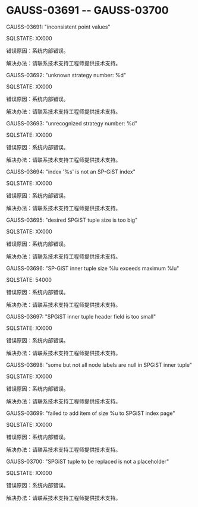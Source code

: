 # GAUSS-03691 -- GAUSS-03700<a name="ZH-CN_TOPIC_0302073411"></a>

GAUSS-03691: "inconsistent point values"

SQLSTATE: XX000

错误原因：系统内部错误。

解决办法：请联系技术支持工程师提供技术支持。

GAUSS-03692: "unknown strategy number: %d"

SQLSTATE: XX000

错误原因：系统内部错误。

解决办法：请联系技术支持工程师提供技术支持。

GAUSS-03693: "unrecognized strategy number: %d"

SQLSTATE: XX000

错误原因：系统内部错误。

解决办法：请联系技术支持工程师提供技术支持。

GAUSS-03694: "index '%s' is not an SP-GiST index"

SQLSTATE: XX000

错误原因：系统内部错误。

解决办法：请联系技术支持工程师提供技术支持。

GAUSS-03695: "desired SPGiST tuple size is too big"

SQLSTATE: XX000

错误原因：系统内部错误。

解决办法：请联系技术支持工程师提供技术支持。

GAUSS-03696: "SP-GiST inner tuple size %lu exceeds maximum %lu"

SQLSTATE: 54000

错误原因：系统内部错误。

解决办法：请联系技术支持工程师提供技术支持。

GAUSS-03697: "SPGiST inner tuple header field is too small"

SQLSTATE: XX000

错误原因：系统内部错误。

解决办法：请联系技术支持工程师提供技术支持。

GAUSS-03698: "some but not all node labels are null in SPGiST inner tuple"

SQLSTATE: XX000

错误原因：系统内部错误。

解决办法：请联系技术支持工程师提供技术支持。

GAUSS-03699: "failed to add item of size %u to SPGiST index page"

SQLSTATE: XX000

错误原因：系统内部错误。

解决办法：请联系技术支持工程师提供技术支持。

GAUSS-03700: "SPGiST tuple to be replaced is not a placeholder"

SQLSTATE: XX000

错误原因：系统内部错误。

解决办法：请联系技术支持工程师提供技术支持。

